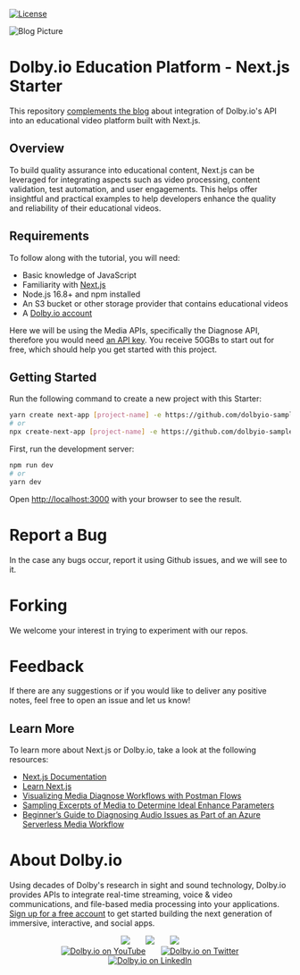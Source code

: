[![License](https://img.shields.io/github/license/dolbyio-samples/blog-android-audio-recording-examples)](LICENSE)

![Blog Picture](https://dolby.io/wp-content/uploads/2021/09/How-to-Add-Quality-Assurance-to-Educational-Video-Production-with-Nextjs-1.jpg)

# Dolby.io Education Platform - Next.js Starter
This repository [complements the blog](https://dolby.io/blog/how-to-add-quality-assurance-to-educational-video-production-with-next-js/) about integration of Dolby.io's API into an educational video platform built with Next.js.

## Overview
To build quality assurance into educational content, Next.js can be leveraged for integrating aspects such as video processing, content validation, test automation, and user engagements. This helps offer insightful and practical examples to help developers enhance the quality and reliability of their educational videos. 

## Requirements
To follow along with the tutorial, you will need: 
- Basic knowledge of JavaScript
- Familiarity with [Next.js](https://nextjs.org/docs#system-requirements)
- Node.js 16.8+ and npm installed
- An S3 bucket or other storage provider that contains educational videos
- A [Dolby.io account](https://dashboard.dolby.io/signup/)

Here we will be using the Media APIs, specifically the Diagnose API, therefore you would need [an API key](https://dolby.io/developers/media-processing/quick-start/analyzing-media#1-get-your-api-key). You receive 50GBs to start out for free, which should help you get started with this project. 

## Getting Started

Run the following command to create a new project with this Starter:

```bash
yarn create next-app [project-name] -e https://github.com/dolbyio-samples/blog-nextjs-edu-platform-starter
# or
npx create-next-app [project-name] -e https://github.com/dolbyio-samples/blog-nextjs-edu-platform-starter
```

First, run the development server:

```bash
npm run dev
# or
yarn dev
```

Open [http://localhost:3000](http://localhost:3000) with your browser to see the result.

# Report a Bug 
In the case any bugs occur, report it using Github issues, and we will see to it. 

# Forking
We welcome your interest in trying to experiment with our repos. 

# Feedback 
If there are any suggestions or if you would like to deliver any positive notes, feel free to open an issue and let us know!

## Learn More

To learn more about Next.js or Dolby.io, take a look at the following resources:

- [Next.js Documentation](https://nextjs.org/docs)
- [Learn Next.js](https://nextjs.org/learn)
- [Visualizing Media Diagnose Workflows with Postman Flows](https://dolby.io/blog/visualizing-media-diagnose-workflows-with-postman-flows/)
- [Sampling Excerpts of Media to Determine Ideal Enhance Parameters](https://dolby.io/blog/sampling-excerpts-of-media-to-determine-ideal-enhance-parameters/)
- [Beginner’s Guide to Diagnosing Audio Issues as Part of an Azure Serverless Media Workflow](https://dolby.io/blog/diagnosing-audio-issues-azure-serverless-media-workflow/)

# About Dolby.io
Using decades of Dolby's research in sight and sound technology, Dolby.io provides APIs to integrate real-time streaming, voice & video communications, and file-based media processing into your applications. [Sign up for a free account](https://dashboard.dolby.io/signup/) to get started building the next generation of immersive, interactive, and social apps.

<div align="center">
  <a href="https://dolby.io/" target="_blank"><img src="https://img.shields.io/badge/Dolby.io-0A0A0A?style=for-the-badge&logo=dolby&logoColor=white"/></a>
&nbsp; &nbsp; &nbsp;
  <a href="https://docs.dolby.io/" target="_blank"><img src="https://img.shields.io/badge/Dolby.io-Docs-0A0A0A?style=for-the-badge&logoColor=white"/></a>
&nbsp; &nbsp; &nbsp;
  <a href="https://dolby.io/blog/category/developer/" target="_blank"><img src="https://img.shields.io/badge/Dolby.io-Blog-0A0A0A?style=for-the-badge&logoColor=white"/></a>
</div>

<div align="center">
&nbsp; &nbsp; &nbsp;
  <a href="https://youtube.com/@dolbyio" target="_blank"><img src="https://img.shields.io/badge/YouTube-red?style=flat-square&logo=youtube&logoColor=white" alt="Dolby.io on YouTube"/></a>
&nbsp; &nbsp; &nbsp; 
  <a href="https://twitter.com/dolbyio" target="_blank"><img src="https://img.shields.io/badge/Twitter-blue?style=flat-square&logo=twitter&logoColor=white" alt="Dolby.io on Twitter"/></a>
&nbsp; &nbsp; &nbsp;
  <a href="https://www.linkedin.com/company/dolbyio/" target="_blank"><img src="https://img.shields.io/badge/LinkedIn-0077B5?style=flat-square&logo=linkedin&logoColor=white" alt="Dolby.io on LinkedIn"/></a>
</div>
